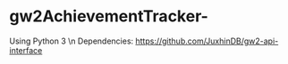 # gw2AchievementTracker-
Using Python 3 \n
Dependencies: 
 https://github.com/JuxhinDB/gw2-api-interface
